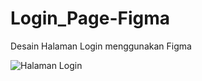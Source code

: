 # Login_Page-Figma
Desain Halaman Login menggunakan Figma       

     
![Halaman Login](https://github.com/user-attachments/assets/b5afdd89-0b04-4274-b39d-0617314af7a9)
